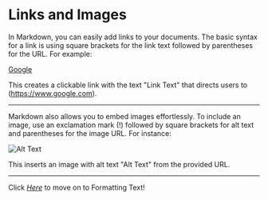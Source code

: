 # Links and Images

In Markdown, you can easily add links to your documents. The basic syntax for a link is using square brackets for the link text followed by parentheses for the URL. For example:

[Google](https://www.google.com)

This creates a clickable link with the text "Link Text" that directs users to (https://www.google.com).

---

Markdown also allows you to embed images effortlessly. To include an image, use an exclamation mark (!) followed by square brackets for alt text and parentheses for the image URL. For instance:

![Alt Text](https://github.com/Av0cad0T0ast/Markdown-Basics/assets/112451921/229eae8b-57a2-48f3-a355-25e0dae86d5a)

This inserts an image with alt text "Alt Text" from the provided URL.

---

Click _[Here](formattingtext.md)_ to move on to Formatting Text!

